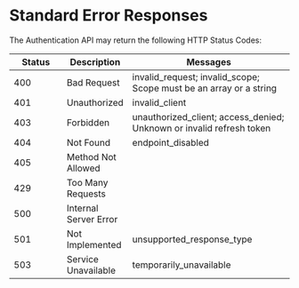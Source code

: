 # Standard Error Responses

The Authentication API may return the following HTTP Status Codes:

<table class="table">
    <thead>
      <tr>
        <th width="20%">Status</th>
        <th width="20%">Description</th>
        <th width="60%">Messages</th>
      </tr>
    </thead>
    <tbody>
      <tr>
        <td><span class="badge badge-danger">400</span></td>
        <td>Bad Request</td>
        <td>invalid_request; invalid_scope; Scope must be an array or a string</td>
      </tr>
      <tr>
        <td><span class="badge badge-danger">401</span></td>
        <td>Unauthorized</td>
        <td>invalid_client</td>
      </tr>
      <tr>
        <td><span class="badge badge-danger">403</span></td>
        <td>Forbidden</td>
        <td>unauthorized_client; access_denied; Unknown or invalid refresh token</td>
      </tr>
      <tr>
        <td><span class="badge badge-danger">404</span></td>
        <td>Not Found</td>
        <td>endpoint_disabled</td>
      </tr>
      <tr>
        <td><span class="badge badge-danger">405</span></td>
        <td>Method Not Allowed</td>
        <td>&nbsp;</td>
      </tr>
      <tr>
        <td><span class="badge badge-danger">429</span></td>
        <td>Too Many Requests</td>
        <td>&nbsp;</td>
      </tr>
      <tr>
        <td><span class="badge badge-danger">500</span></td>
        <td>Internal Server Error</td>
        <td>&nbsp;</td>
      </tr>
      <tr>
        <td><span class="badge badge-danger">501</span></td>
        <td>Not Implemented</td>
        <td>unsupported_response_type</td>
      </tr>
      <tr>
        <td><span class="badge badge-danger">503</span></td>
        <td>Service Unavailable</td>
        <td>temporarily_unavailable</td>
      </tr>
    </tbody>
  </table>
